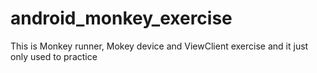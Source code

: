 # android_monkey_exercise
This is Monkey runner, Mokey device and ViewClient  exercise and it just only used to practice
